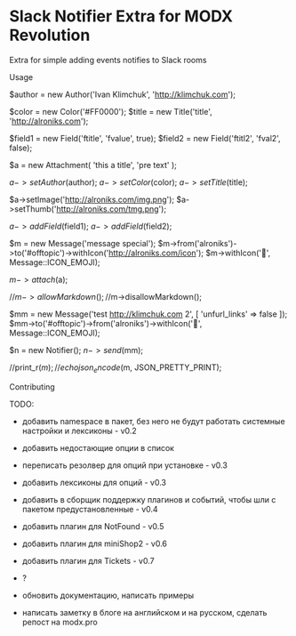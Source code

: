 # Slack Notifier Extra for MODX Revolution

Extra for simple adding events notifies to Slack rooms


Usage

$author = new Author('Ivan Klimchuk', 'http://klimchuk.com');

$color = new Color('#FF0000');
$title = new Title('title', 'http://alroniks.com');

$field1 = new Field('ftitle', 'fvalue', true);
$field2 = new Field('ftitl2', 'fval2', false);

$a = new Attachment(
    'this a title',
    'pre text'
);

$a->setAuthor($author);
$a->setColor($color);
$a->setTitle($title);

$a->setImage('http://alroniks.com/img.png');
$a->setThumb('http://alroniks.com/tmg.png');

$a->addField($field1);
$a->addField($field2);

$m = new Message('message special');
$m->from('alroniks')->to('#offtopic')->withIcon('http://alroniks.com/icon');
$m->withIcon(':ghost:', Message::ICON_EMOJI);

$m->attach($a);

//$m->allowMarkdown();
//$m->disallowMarkdown();

$mm = new Message('test <http://klimchuk.com> 2', [
    'unfurl_links' => false
]);
$mm->to('#offtopic')->from('alroniks')->withIcon(':monkey:', Message::ICON_EMOJI);


$n = new Notifier();
$n->send($mm);

//print_r($m);
//echo json_encode($m, JSON_PRETTY_PRINT);

Contributing



TODO:

 + добавить namespace в пакет, без него не будут работать системные настройки и лексиконы - v0.2  
 
 - добавить недостающие опции в список
 - переписать резолвер для опций при установке - v0.3
 - добавить лексиконы для опций - v0.3
 
 - добавить в сборщик поддержку плагинов и событий, чтобы шли с пакетом предустановленные - v0.4

 - добавить плагин для NotFound - v0.5
 - добавить плагин для miniShop2 - v0.6
 - добавить плагин для Tickets - v0.7
 - ?
 
 - обновить документацию, написать примеры
 - написать заметку в блоге на английском и на русском, сделать репост на modx.pro
 
 

